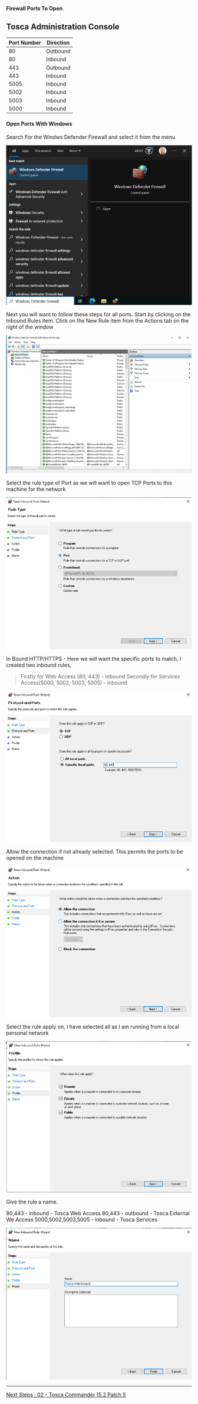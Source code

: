 #### Firewall Ports To Open

## Tosca Administration Console

| Port Number | Direction |
|---|---|
| 80 | Outbound |
| 80 | Inbound |
| 443 | Outbound |
| 443 | Inbound|
| 5005 | Inbound |
| 5002 | Inbound |
| 5003 | Inbound |
| 5000 | Inbound |

#### Open Ports With Windows

Search For the Windws Defender Firewall and select it from the menu

![](./img/windows-search-firewall.png)

Next you will want to follow these steps for all ports. Start by clicking on the Inbound Rules item. Click on the New Rule item from the Actions tab on the right of the window

![](./img/firewall.png)

Select the rule type of Port as we will want to open TCP Ports to this machine for the network

![](./img/firewall-rule-type.png)

In Bound HTTP/HTTPS - Here we will want the specific ports to match, I created two inbound rules, 

> Firstly for Web Access (80, 443) - inbound
> Secondly for Services Access(5000, 5002, 5003, 5005) - inbound

![](./img/firewall-protocols-ports.png)

Allow the connection if not already selected. This permits the ports to be opened on the machine

![](./img/firewall-actions.png)

Select the rule apply on, I have selected all as I am running from a local personal network

![](./img/firewall-profile.png)

Give the rule a name. 

80,443 - inbound - Tosca Web Access
80,443 - outbound - Tosca External We Access
5000,5002,5003,5005 - inbound - Tosca Services

![](./img/firewall-name.png)

---
[Next Steps : 02 - Tosca Commander 15.2 Patch 5](02%20-%20Tosca%20Commander%2015.2%20Patch%205.md)
